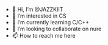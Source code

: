 - 👋 Hi, I’m @JAZZKIIT
- 👀 I’m interested in CS
- 🌱 I’m currently learning C/C++
- 💞️ I’m looking to collaborate on nure
- 📫 How to reach me here

<!---
JAZZKIIT/JAZZKIIT is a ✨ special ✨ repository because its `README.md` (this file) appears on your GitHub profile.
You can click the Preview link to take a look at your changes.
--->
